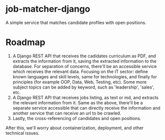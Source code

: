 # job-matcher-django

A simple service that matches candidate profiles with open positions.

# Roadmap

1. A Django REST API that receives the cadidates curriculum as PDF, and extracts the information from it, saving the extracted information to the database. For separation of concerns, there'll be an accessible service which receives the relevant data. Focusing on the IT sector: define known languages and skill levels, same for technologies, and finally for principles (for example OOP, Data, Web, Testing, etc). Some more subject topics can be added by keyword, such as 'leadership', 'sales', etc.
2. A Django REST API that receives jobs listing, as text or md, and extracts the relevant information from it. Same as the above, there'll be a separate service accessible that can directly receive the information and another service that can receive an url to be crawled.
3. Lastly, the cross-referencing of candidates and open positions.

After this, we'll worry about containerization, deployment, and other technical issues.
